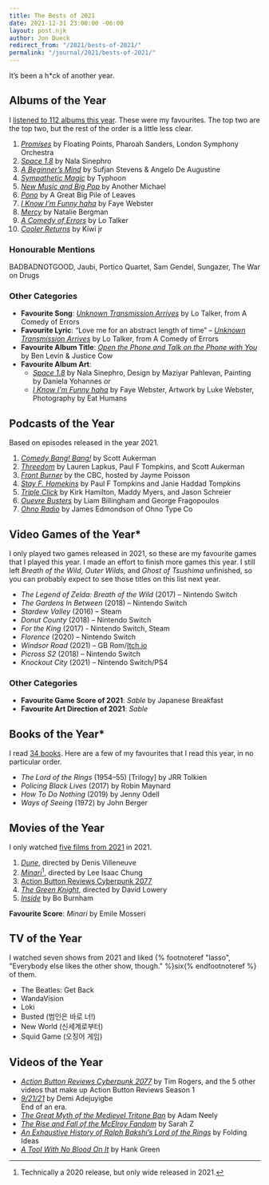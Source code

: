 ```yaml
---
title: The Bests of 2021
date: 2021-12-31 23:00:00 -06:00
layout: post.njk
author: Jon Dueck
redirect_from: "/2021/bests-of-2021/"
permalink: "/journal/2021/bests-of-2021/"
---
```


It’s been a h*ck of another year.

## Albums of the Year

I [listened to 112 albums this year](https://www.last.fm/user/dueckjon/listening-report/year). These were my favourites. The top two are the top two, but the rest of the order is a little less clear.

1. [*Promises*](https://floatingpoints.bandcamp.com/album/promises) by Floating Points, Pharoah Sanders, London Symphony Orchestra
2. [*Space 1.8*](https://nalasinephro.bandcamp.com/album/space-18) by Nala Sinephro
3. [*A Beginner’s Mind*](https://sufjanstevens.bandcamp.com/album/a-beginners-mind) by Sufjan Stevens & Angelo De Augustine
4. [*Sympathetic Magic*](https://wearetyphoon.bandcamp.com/album/sympathetic-magic) by Typhoon
5. [*New Music and Big Pop*](https://anothermichael.bandcamp.com/album/new-music-and-big-pop) by Another Michael
6. [*Pono*](https://agreatbigpileofleaves.bandcamp.com/album/pono) by A Great Big Pile of Leaves<!--<br>I’m sure that this album could have ranked higher, but unfortunately it was recommended to me after summer. This feels like a good summer album.-->
7. [*I Know I’m Funny haha*](https://fayewebster.bandcamp.com/album/i-know-im-funny-haha) by Faye Webster
8. [*Mercy*](https://nataliebergman.bandcamp.com/album/mercy) by Natalie Bergman
9. [*A Comedy of Errors*](https://lotalker.bandcamp.com/album/a-comedy-of-errors-2) by Lo Talker
10. [*Cooler Returns*](https://kiwijr.bandcamp.com/album/cooler-returns) by Kiwi jr

### Honourable Mentions
BADBADNOTGOOD, Jaubi, Portico Quartet, Sam Gendel, Sungazer, The War on Drugs

### Other Categories

- **Favourite Song**: *[Unknown Transmission Arrives](https://lotalker.bandcamp.com/track/unknown-transmission-arrives)* by Lo Talker, from A Comedy of Errors
- **Favourite Lyric**: “Love me for an abstract length of time” – *[Unknown Transmission Arrives](https://lotalker.bandcamp.com/track/unknown-transmission-arrives)* by Lo Talker, from A Comedy of Errors
- **Favourite Album Title**: *[Open the Phone and Talk on the Phone with You](https://justicecow.bandcamp.com/album/open-the-phone-and-talk-on-the-phone-with-you)* by Ben Levin & Justice Cow
- **Favourite Album Art**:
  - [*Space 1.8*](https://nalasinephro.bandcamp.com/album/space-18) by Nala Sinephro, Design by Maziyar Pahlevan, Painting by Daniela Yohannes *or*
  - [*I Know I’m Funny haha*](https://fayewebster.bandcamp.com/album/i-know-im-funny-haha) by Faye Webster, Artwork by Luke Webster, Photography by Eat Humans

## Podcasts of the Year
Based on episodes released in the year 2021.

1. *[Comedy Bang! Bang!](https://www.earwolf.com/show/comedy-bang-bang/)* by Scott Aukerman
2. *[Threedom](https://www.earwolf.com/show/threedom/)* by Lauren Lapkus, Paul F Tompkins, and Scott Aukerman
3. *[Front Burner](https://www.cbc.ca/listen/cbc-podcasts/209-front-burner)* by the CBC, hosted by Jayme Poisson
4. *[Stay F. Homekins](https://stayfhomekins.buzzsprout.com)* by Paul F Tompkins and Janie Haddad Tompkins<br><!--My Podcast of 2020 drops mainly because they moved to one episode per month. Still nice to listen to.-->
5. *[Triple Click](https://maximumfun.org/podcasts/triple-click/)* by Kirk Hamilton, Maddy Myers, and Jason Schreier<!--<br>As a person who is interested in games but is not qualified to be _a gamer_, their “What’s the Deal With…” episodes were helpful.-->
6. *[Ouevre Busters](https://shows.acast.com/oeuvre-busters)* by Liam Billingham and George Fragopoulos
7. *[Ohno Radio](https://ohnotype.co/info/ohno-radio)* by James Edmondson of Ohno Type Co

<!-- Honourable 2021 discovery: Blank Check -->

## Video Games of the Year*
I only played two games released in 2021, so these are my favourite games that I played this year. I made an effort to finish more games this year. I still left *Breath of the Wild*, *Outer Wilds*, and *Ghost of Tsushima* unfinished, so you can probably expect to see those titles on this list next year.

- *The Legend of Zelda: Breath of the Wild* (2017) – Nintendo Switch
- *The Gardens In Between* (2018) – Nintendo Switch
- *Stardew Valley* (2016) – Steam
- *Donut County* (2018) – Nintendo Switch
- *For the King* (2017) - Nintendo Switch, Steam
- *Florence* (2020) – Nintendo Switch
- *Windsor Road* (2021) – GB Rom/[Itch.io](https://everydaylouie.itch.io/windsor-road)
- *Picross S2* (2018) – Nintendo Switch
- *Knockout City* (2021) – Nintendo Switch/PS4

### Other Categories
- **Favourite Game Score of 2021**: *Sable* by Japanese Breakfast
- **Favourite Art Direction of 2021**: *Sable*

## Books of the Year*
I read [34 books](https://www.goodreads.com/user/year_in_books/2021/5173121). Here are a few of my favourites that I read this year, in no particular order.
- *The Lord of the Rings* (1954–55) [Trilogy] by JRR Tolkien
- *Policing Black Lives* (2017) by Robin Maynard
- *How To Do Nothing* (2019) by Jenny Odell
- *Ways of Seeing* (1972) by John Berger

## Movies of the Year
I only watched [five films from 2021](https://letterboxd.com/jondueck/films/year/2021/) in 2021.

1. [*Dune*](https://letterboxd.com/film/dune-2021/), directed by Denis Villeneuve
2. [*Minari*](https://letterboxd.com/film/minari/)[^minari], directed by Lee Isaac Chung
3. [Action Button Reviews Cyberpunk 2077](https://www.youtube.com/c/ActionButton/videos)
4. *[The Green Knight](https://letterboxd.com/film/the-green-knight/crew/)*, directed by David Lowery
5. [*Inside*](https://letterboxd.com/film/bo-burnham-inside/) by Bo Burnham

**Favourite Score**: *Minari* by Emile Mosseri

## TV of the Year
I watched seven shows from 2021 and liked {% footnoteref "lasso", "Everybody else likes the other show, though." %}six{% endfootnoteref %} of them.

- The Beatles: Get Back
- WandaVision
- Loki
- Busted (범인은 바로 너!)
- New World (신세계로부터)
- Squid Game (오징어 게임)

## Videos of the Year

- *[Action Button Reviews Cyberpunk 2077](https://www.youtube.com/c/ActionButton/videos)* by Tim Rogers, and the 5 other videos that make up Action Button Reviews Season 1
- *[9/21/21](https://youtu.be/Qfi9JpgMc2U)* by Demi Adejuyigbe <br>End of an era.
- *[The Great Myth of the Medievel Tritone Ban](https://youtu.be/3MhwGnq4N9o)* by Adam Neely
- *[The Rise and Fall of the McElroy Fandom](https://youtu.be/3MhwGnq4N9o)* by Sarah Z
- *[An Exhaustive History of Ralph Bakshi’s Lord of the Rings](https://youtu.be/Cr_rb_pitHk)* by Folding Ideas
- *[A Tool With No Blood On It](https://youtu.be/DuLuxNfeCn4)* by Hank Green


[^minari]: Technically a 2020 release, but only wide released in 2021.